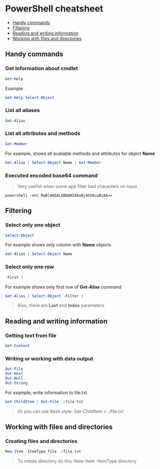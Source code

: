 # PowerShell cheatsheet
 
 * [Handy commands](#handy-commands)
 * [Filtering](#filtering)
 * [Reading and writing information](#reading-and-writing-information)
 * [Working with files and directories](#working-with-files-and-directories)

## Handy commands  

### Get information about cmdlet
```powershell
Get-Help
```

Example
```powershell
Get-Help Select-Object
```

### List all aliases
```powershell
Get-Alias
```

### List all attributes and methods
```powershell
Get-Member
```

For example, shows all avaliable methods and attributes for object **Name**
```powershell
Get-Alias | Select-Object Name | Get-Member
```

### Executed encoded base64 command
> Very usefull when some app filter bad characters on input
```powerhshell
powershell -enc RwBlAHQALQBQAHIAbwBjAGUAcwBzAA==
```

## Filtering

### Select only one object

```powershell
Select-Object
```

For example shows only column with **Name** objects

```powershell
Get-Alias | Select-Object Name
```

### Select only one row

```powershell
-First 1
```

For example shows only first row of **Get-Alias** command

```powershell
Get-Alias | Select-Object -Filter 1
```
> Also, there are **Last** and **Index** parameters 

## Reading and writing information

### Getting text from file

```powershell
Get-Content
```

### Writing or working with data output

```powershell
Out-File
Out-Host
Out-Null
Out-String
```

For example, write information to file.txt
```powershell
Get-ChildItem | Out-File ./file.txt
```
> Or you can use Bash style: Get-ChildItem > ./file.txt

## Working with files and directories

### Creating files and directories

```powershell
New-Item -ItemType file ./file.txt
```
> To create directory do this: New-Item -ItemType directory

